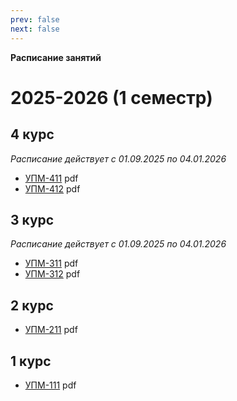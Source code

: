 ```yaml
---
prev: false
next: false
---
```


**Расписание занятий**

# 2025-2026 (1 семестр)

## 4 курс

*Расписание действует с 01.09.2025 по 04.01.2026*

* [УПМ-411](/media/timetable/Расписание-занятий-группы-189146.pdf) <Badge type="info">pdf</Badge>
* [УПМ-412](/media/timetable/Расписание-занятий-группы-189143.pdf) <Badge type="info">pdf</Badge>

## 3 курс

*Расписание действует с 01.09.2025 по 04.01.2026*

* [УПМ-311](/media/timetable/Расписание-занятий-группы-189145.pdf) <Badge type="info">pdf</Badge>
* [УПМ-312](/media/timetable/Расписание-занятий-группы-189142.pdf) <Badge type="info">pdf</Badge>

## 2 курс

* [УПМ-211](/media/timetable/Расписание-занятий-группы-189144.pdf) <Badge type="info">pdf</Badge>

## 1 курс

* [УПМ-111](/media/timetable/Расписание-занятий-группы-188869.pdf) <Badge type="info">pdf</Badge>
